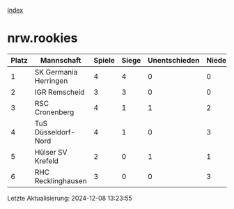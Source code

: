 [Index](./README.md)

# nrw.rookies

| Platz |  Mannschaft |  Spiele |  Siege |  Unentschieden |  Niederlagen |  Tore |  Differenz |  Punkte | 
| --- |  --- |  --- |  --- |  --- |  --- |  --- |  --- |  --- |  
|  1 |   SK Germania Herringen |   4 |   4 |   0 |   0 |   24:6 |   18 |   12 |  
|  2 |   IGR Remscheid |   3 |   3 |   0 |   0 |   26:3 |   23 |   9 |  
|  3 |   RSC Cronenberg |   4 |   1 |   1 |   2 |   7:14 |   -7 |   4 |  
|  4 |   TuS Düsseldorf-Nord |   4 |   1 |   0 |   3 |   13:23 |   -10 |   3 |  
|  5 |   Hülser SV Krefeld |   2 |   0 |   1 |   1 |   4:6 |   -2 |   1 |  
|  6 |   RHC Recklinghausen |   3 |   0 |   0 |   3 |   2:24 |   -22 |   0 |  


Letzte Aktualisierung: 2024-12-08 13:23:55